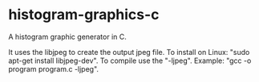 # histogram-graphics-c
A histogram graphic generator in C.

It uses the libjpeg to create the output jpeg file. To install on Linux: "sudo apt-get install libjpeg-dev".
To compile use the "-ljpeg". Example: "gcc -o program program.c -ljpeg".
